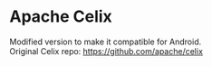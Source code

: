 # Apache Celix
Modified version to make it compatible for Android.  
Original Celix repo: https://github.com/apache/celix
